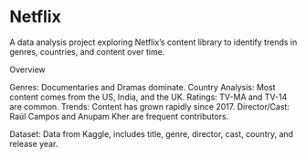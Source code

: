 # Netflix

A data analysis project exploring Netflix’s content library to identify trends in genres, countries, and content over time.

Overview

Genres: Documentaries and Dramas dominate.
Country Analysis: Most content comes from the US, India, and the UK.
Ratings: TV-MA and TV-14 are common.
Trends: Content has grown rapidly since 2017.
Director/Cast: Raúl Campos and Anupam Kher are frequent contributors.

Dataset: Data from Kaggle, includes title, genre, director, cast, country, and release year.
